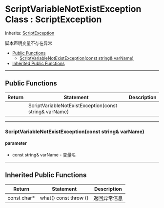 # ScriptVariableNotExistException Class : ScriptException

Inherits: [ScriptException](ScriptException.md)

脚本声明变量不存在异常

- [Public Functions](#public-functions)
  - [ScriptVariableNotExistException(const string\& varName)](#scriptvariablenotexistexceptionconst-string-varname)
- [Inherited Public Functions](#inherited-public-functions)


---
## Public Functions

|Return|Statement|Description|
|---|---|---|
||ScriptVariableNotExistException(const string& varName)||

---
### ScriptVariableNotExistException(const string& varName)

#### parameter

* const string& varName - 变量名

---
## Inherited Public Functions

|Return|Statement|Description|
|---|---|---|
|const char*|what() const throw ()|返回异常信息|